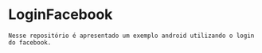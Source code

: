 # LoginFacebook

    Nesse repositório é apresentado um exemplo android utilizando o login do facebook.
